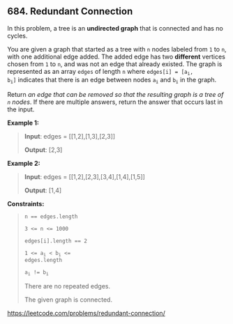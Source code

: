 ## 684. Redundant Connection

In this problem, a tree is an **undirected graph** that is connected and has no cycles.

You are given a graph that started as a tree with `n` nodes labeled from `1` to `n`, with one additional edge added. The added edge has two **different** vertices chosen from `1` to `n`, and was not an edge that already existed. The graph is represented as an array `edges` of length `n` where <codE>edges[i] = [a<sub>i</sub>, b<sub>i</sub>]</code> indicates that there is an edge between nodes <code>a<sub>i</sub></code> and <code>b<sub>i</sub></code> in the graph.

Return _an edge that can be removed so that the resulting graph is a tree of `n` nodes_. If there are multiple answers, return the answer that occurs last in the input.

**Example 1:**
>
>**Input**: edges = [[1,2],[1,3],[2,3]]
>
>**Output**: [2,3]

**Example 2:**
>
>**Input**: edges = [[1,2],[2,3],[3,4],[1,4],[1,5]]
>
>**Output**: [1,4]

**Constraints:**
>
>`n == edges.length`
>
>`3 <= n <= 1000`
>
>`edges[i].length == 2`
>
><code>1 <= a<sub>i</sub> < b<sub>i</sub> <= edges.length</code>
>
><code>a<sub>i</sub> != b<sub>i</sub></code>
>
>There are no repeated edges.
>
>The given graph is connected.

https://leetcode.com/problems/redundant-connection/